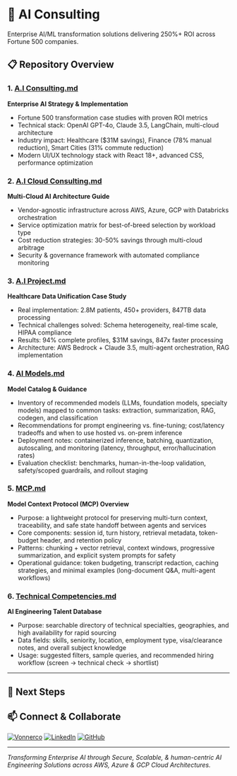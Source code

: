 # 🚀 AI Consulting 

Enterprise AI/ML transformation solutions delivering 250%+ ROI across Fortune 500 companies.

## 📋 Repository Overview

### 1. [A.I Consulting.md](./A.I%20Consulting.md)
**Enterprise AI Strategy & Implementation**
- Fortune 500 transformation case studies with proven ROI metrics
- Technical stack: OpenAI GPT-4o, Claude 3.5, LangChain, multi-cloud architecture
- Industry impact: Healthcare ($31M savings), Finance (78% manual reduction), Smart Cities (31% commute reduction)
- Modern UI/UX technology stack with React 18+, advanced CSS, performance optimization

### 2. [A.I Cloud Consulting.md](./A.I%20Cloud%20Consulting.md)
**Multi-Cloud AI Architecture Guide**
- Vendor-agnostic infrastructure across AWS, Azure, GCP with Databricks orchestration
- Service optimization matrix for best-of-breed selection by workload type
- Cost reduction strategies: 30-50% savings through multi-cloud arbitrage
- Security & governance framework with automated compliance monitoring

### 3. [A.I Project.md](./A.I%20Project.md)
**Healthcare Data Unification Case Study**
- Real implementation: 2.8M patients, 450+ providers, 847TB data processing
- Technical challenges solved: Schema heterogeneity, real-time scale, HIPAA compliance
- Results: 94% complete profiles, $31M savings, 847x faster processing
- Architecture: AWS Bedrock + Claude 3.5, multi-agent orchestration, RAG implementation

### 4. [AI Models.md](./AI%20Models.md)
**Model Catalog & Guidance**
- Inventory of recommended models (LLMs, foundation models, specialty models) mapped to common tasks: extraction, summarization, RAG, codegen, and classification
- Recommendations for prompt engineering vs. fine-tuning; cost/latency tradeoffs and when to use hosted vs. on-prem inference
- Deployment notes: containerized inference, batching, quantization, autoscaling, and monitoring (latency, throughput, error/hallucination rates)
- Evaluation checklist: benchmarks, human-in-the-loop validation, safety/scoped guardrails, and rollout staging

### 5. [MCP.md](./MCP.md)
**Model Context Protocol (MCP) Overview**
- Purpose: a lightweight protocol for preserving multi-turn context, traceability, and safe state handoff between agents and services
- Core components: session id, turn history, retrieval metadata, token-budget header, and retention policy
- Patterns: chunking + vector retrieval, context windows, progressive summarization, and explicit system prompts for safety
- Operational guidance: token budgeting, transcript redaction, caching strategies, and minimal examples (long-document Q&A, multi-agent workflows)

### 6. [Technical Competencies.md](./Technical%20Competencies.md)
**AI Engineering Talent Database**
- Purpose: searchable directory of technical specialties, geographies, and high availability for rapid sourcing
- Data fields: skills, seniority, location, employment type, visa/clearance notes, and overall subject knowledge
- Usage: suggested filters, sample queries, and recommended hiring workflow (screen → technical check → shortlist)


---
## 🎯 Next Steps

## 📫 Connect & Collaborate

[![Vonnerco](https://img.shields.io/badge/Vonnerco-AI%20Consulting-FF6B6B?style=for-the-badge&logo=robot&logoColor=white)](https://www.vonnerco.com/)
[![LinkedIn](https://img.shields.io/badge/LinkedIn-Profile-0077B5?style=for-the-badge&logo=linkedin&logoColor=white)](https://linkedin.com)
[![GitHub](https://img.shields.io/badge/GitHub-Portfolio-181717?style=for-the-badge&logo=github&logoColor=white)](https://github.com/vonnerco/A.I-Consulting)

---

*Transforming Enterprise AI through Secure, Scalable, & human-centric AI Engineering Solutions across AWS, Azure & GCP Cloud Architectures.*
